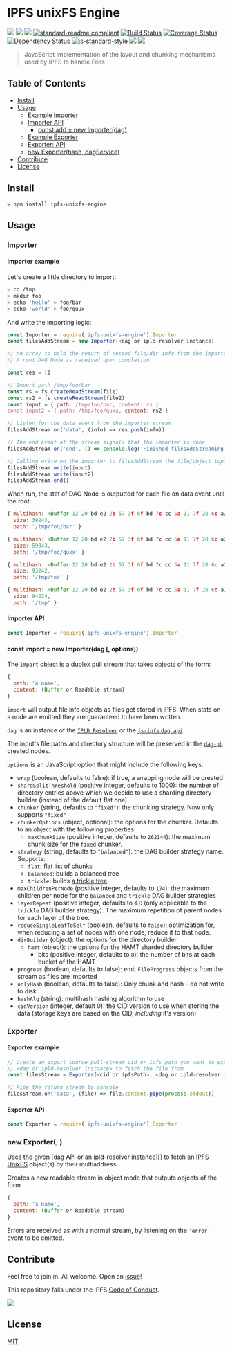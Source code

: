 IPFS unixFS Engine
==================

[![](https://img.shields.io/badge/made%20by-Protocol%20Labs-blue.svg?style=flat-square)](http://ipn.io)
[![](https://img.shields.io/badge/project-IPFS-blue.svg?style=flat-square)](http://ipfs.io/)
[![](https://img.shields.io/badge/freenode-%23ipfs-blue.svg?style=flat-square)](http://webchat.freenode.net/?channels=%23ipfs)
[![standard-readme compliant](https://img.shields.io/badge/standard--readme-OK-green.svg?style=flat-square)](https://github.com/RichardLitt/standard-readme)
[![Build Status](https://travis-ci.org/ipfs/js-ipfs-unixfs-engine.svg?style=flat-square)](https://travis-ci.org/ipfs/js-ipfs-unixfs-engine)
[![Coverage Status](https://coveralls.io/repos/github/ipfs/js-ipfs-unixfs-engine/badge.svg?branch=master)](https://coveralls.io/github/ipfs/js-ipfs-unixfs-engine?branch=master)
[![Dependency Status](https://david-dm.org/ipfs/js-ipfs-unixfs-engine.svg?style=flat-square)](https://david-dm.org/ipfs/js-ipfs-unixfs-engine)
[![js-standard-style](https://img.shields.io/badge/code%20style-standard-brightgreen.svg?style=flat-square)](https://github.com/feross/standard)
![](https://img.shields.io/badge/npm-%3E%3D3.0.0-orange.svg?style=flat-square)
![](https://img.shields.io/badge/Node.js-%3E%3D6.0.0-orange.svg?style=flat-square)

> JavaScript implementation of the layout and chunking mechanisms used by IPFS to handle Files

## Table of Contents

- [Install](#install)
- [Usage](#usage)
  - [Example Importer](#example-importer)
  - [Importer API](#importer-api)
    - [const add = new Importer(dag)](#const-add--new-importerdag)
  - [Example Exporter](#example-exporter)
  - [Exporter: API](#exporter-api)
  - [new Exporter(hash, dagService)](#new-exporterhash-dagservice)
- [Contribute](#contribute)
- [License](#license)

## Install

```
> npm install ipfs-unixfs-engine
```

## Usage

### Importer

#### Importer example

Let's create a little directory to import:

```sh
> cd /tmp
> mkdir foo
> echo 'hello' > foo/bar
> echo 'world' > foo/quux
```

And write the importing logic:

```js
const Importer = require('ipfs-unixfs-engine').Importer
const filesAddStream = new Importer(<dag or ipld-resolver instance)

// An array to hold the return of nested file/dir info from the importer
// A root DAG Node is received upon completion

const res = []

// Import path /tmp/foo/bar
const rs = fs.createReadStream(file)
const rs2 = fs.createReadStream(file2)
const input = { path: /tmp/foo/bar, content: rs }
const input2 = { path: /tmp/foo/quxx, content: rs2 }

// Listen for the data event from the importer stream
filesAddStream.on('data', (info) => res.push(info))

// The end event of the stream signals that the importer is done
filesAddStream.on('end', () => console.log('Finished filesAddStreaming files!'))

// Calling write on the importer to filesAddStream the file/object tuples
filesAddStream.write(input)
filesAddStream.write(input2)
filesAddStream.end()
```

When run, the stat of DAG Node is outputted for each file on data event until the root:

```js
{ multihash: <Buffer 12 20 bd e2 2b 57 3f 6f bd 7c cc 5a 11 7f 28 6c a2 9a 9f c0 90 e1 d4 16 d0 5f 42 81 ec 0c 2a 7f 7f 93>,
  size: 39243,
  path: '/tmp/foo/bar' }

{ multihash: <Buffer 12 20 bd e2 2b 57 3f 6f bd 7c cc 5a 11 7f 28 6c a2 9a 9f c0 90 e1 d4 16 d0 5f 42 81 ec 0c 2a 7f 7f 93>,
  size: 59843,
  path: '/tmp/foo/quxx' }

{ multihash: <Buffer 12 20 bd e2 2b 57 3f 6f bd 7c cc 5a 11 7f 28 6c a2 9a 9f c0 90 e1 d4 16 d0 5f 42 81 ec 0c 2a 7f 7f 93>,
  size: 93242,
  path: '/tmp/foo' }

{ multihash: <Buffer 12 20 bd e2 2b 57 3f 6f bd 7c cc 5a 11 7f 28 6c a2 9a 9f c0 90 e1 d4 16 d0 5f 42 81 ec 0c 2a 7f 7f 93>,
  size: 94234,
  path: '/tmp' }

```

#### Importer API

```js
const Importer = require('ipfs-unixfs-engine').Importer
```

#### const import = new Importer(dag [, options])

The `import` object is a duplex pull stream that takes objects of the form:

```js
{
  path: 'a name',
  content: (Buffer or Readable stream)
}
```

`import` will output file info objects as files get stored in IPFS. When stats on a node are emitted they are guaranteed to have been written.

`dag` is an instance of the [`IPLD Resolver`](https://github.com/ipld/js-ipld-resolver) or the [`js-ipfs` `dag api`](https://github.com/ipfs/interface-ipfs-core/tree/master/API/dag)

The input's file paths and directory structure will be preserved in the [`dag-pb`](https://github.com/ipld/js-ipld-dag-pb) created nodes.

`options` is an JavaScript option that might include the following keys:

- `wrap` (boolean, defaults to false): if true, a wrapping node will be created
- `shardSplitThreshold` (positive integer, defaults to 1000): the number of directory entries above which we decide to use a sharding directory builder (instead of the default flat one)
- `chunker` (string, defaults to `"fixed"`): the chunking strategy. Now only supports `"fixed"`
- `chunkerOptions` (object, optional): the options for the chunker. Defaults to an object with the following properties:
  - `maxChunkSize` (positive integer, defaults to `262144`): the maximum chunk size for the `fixed` chunker.
- `strategy` (string, defaults to `"balanced"`): the DAG builder strategy name. Supports:
  - `flat`: flat list of chunks
  - `balanced`: builds a balanced tree
  - `trickle`: builds [a trickle tree](https://github.com/ipfs/specs/pull/57#issuecomment-265205384)
- `maxChildrenPerNode` (positive integer, defaults to `174`): the maximum children per node for the `balanced` and `trickle` DAG builder strategies
- `layerRepeat` (positive integer, defaults to 4): (only applicable to the `trickle` DAG builder strategy). The maximum repetition of parent nodes for each layer of the tree.
- `reduceSingleLeafToSelf` (boolean, defaults to `false`): optimization for, when reducing a set of nodes with one node, reduce it to that node.
- `dirBuilder` (object): the options for the directory builder
  - `hamt` (object): the options for the HAMT sharded directory builder
    - bits (positive integer, defaults to `8`): the number of bits at each bucket of the HAMT
- `progress` (boolean, defaults to false): emit `FileProgress` objects from the stream as files are imported
- `onlyHash` (boolean, defaults to false): Only chunk and hash - do not write to disk
- `hashAlg` (string): multihash hashing algorithm to use
- `cidVersion` (integer, default 0): the CID version to use when storing the data (storage keys are based on the CID, _including_ it's version)

### Exporter

#### Exporter example

```js
// Create an export source pull-stream cid or ipfs path you want to export and a
// <dag or ipld-resolver instance> to fetch the file from
const filesStream = Exporter(<cid or ipfsPath>, <dag or ipld-resolver instance>)

// Pipe the return stream to console
filesStream.on('data', (file) => file.content.pipe(process.stdout))
```

#### Exporter API

```js
const Exporter = require('ipfs-unixfs-engine').Exporter
```

### new Exporter(<cid or ipfsPath>, <dag or ipld-resolver>)

Uses the given [dag API or an ipld-resolver instance][] to fetch an IPFS [UnixFS][] object(s) by their multiaddress.

Creates a new readable stream in object mode that outputs objects of the form

```js
{
  path: 'a name',
  content: (Buffer or Readable stream)
}
```

Errors are received as with a normal stream, by listening on the `'error'` event to be emitted.


[IPLD Resolver]: https://github.com/ipld/js-ipld-resolver
[UnixFS]: https://github.com/ipfs/specs/tree/master/unixfs

## Contribute

Feel free to join in. All welcome. Open an [issue](https://github.com/ipfs/js-ipfs-unixfs-engine/issues)!

This repository falls under the IPFS [Code of Conduct](https://github.com/ipfs/community/blob/master/code-of-conduct.md).

[![](https://cdn.rawgit.com/jbenet/contribute-ipfs-gif/master/img/contribute.gif)](https://github.com/ipfs/community/blob/master/contributing.md)

## License

[MIT](LICENSE)
